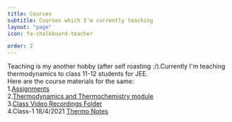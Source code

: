 ```yaml
---
title: Courses
subtitle: Courses which I'm currently teaching 
layout: "page"
icon: fa-chalkboard-teacher

order: 2
---
```


Teaching is my another hobby (after self roasting :/).Currently I'm teaching thermodynamics to class 11-12 students for JEE.<br/>
Here are the course materials for the same:<br/>
1.[Assignments](https://github.com/Gargantua1605/gargantua1605.github.io/files/6350395/THERMODYNAMICS.pdf)<br/>
2.[Thermodynamics and Thermochemistry module](https://github.com/Gargantua1605/gargantua1605.github.io/files/6310447/Thermodynamics.and.Thermochemistry.pdf)<br/>
3.[Class Video Recordings Folder](https://drive.google.com/drive/folders/1fMyk7Z9f2Dr5d_l0GuxH613RqeKDd_4r?usp=sharing)<br/>
4.Class-1 18/4/2021 [Thermo Notes ](https://github.com/Gargantua1605/gargantua1605.github.io/files/6350399/Thermo.Notes.18-4-21.pdf)




